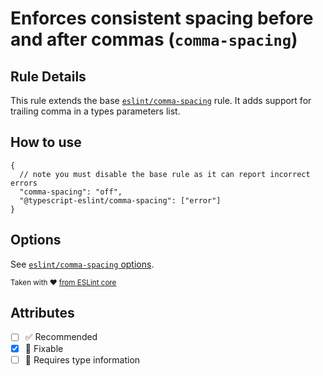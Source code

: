 # Enforces consistent spacing before and after commas (`comma-spacing`)

## Rule Details

This rule extends the base [`eslint/comma-spacing`](https://eslint.org/docs/rules/comma-spacing) rule.
It adds support for trailing comma in a types parameters list.

## How to use

```jsonc
{
  // note you must disable the base rule as it can report incorrect errors
  "comma-spacing": "off",
  "@typescript-eslint/comma-spacing": ["error"]
}
```

## Options

See [`eslint/comma-spacing` options](https://eslint.org/docs/rules/comma-spacing#options).

<sup>Taken with ❤️ [from ESLint core](https://github.com/eslint/eslint/blob/master/docs/rules/comma-spacing.md)</sup>

## Attributes

- [ ] ✅ Recommended
- [x] 🔧 Fixable
- [ ] 💭 Requires type information
